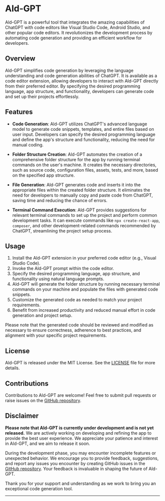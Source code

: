 # Ald-GPT

Ald-GPT is a powerful tool that integrates the amazing capabilities of ChatGPT with code editors like Visual Studio Code, Android Studio, and other popular code editors. It revolutionizes the development process by automating code generation and providing an efficient workflow for developers.

## Overview

Ald-GPT simplifies code generation by leveraging the language understanding and code generation abilities of ChatGPT. It is available as a code editor extension, allowing developers to interact with Ald-GPT directly from their preferred editor. By specifying the desired programming language, app structure, and functionality, developers can generate code and set up their projects effortlessly.

## Features

- **Code Generation**: Ald-GPT utilizes ChatGPT's advanced language model to generate code snippets, templates, and entire files based on user input. Developers can specify the desired programming language and define the app's structure and functionality, reducing the need for manual coding.

- **Folder Structure Creation**: Ald-GPT automates the creation of a comprehensive folder structure for the app by running terminal commands on the user's machine. It creates the necessary directories, such as source code, configuration files, assets, tests, and more, based on the specified app structure.

- **File Generation**: Ald-GPT generates code and inserts it into the appropriate files within the created folder structure. It eliminates the need for developers to manually copy and paste code from ChatGPT, saving time and reducing the chance of errors.

- **Terminal Command Execution**: Ald-GPT provides suggestions for relevant terminal commands to set up the project and perform common development tasks. It can execute commands like `npx create-react-app`, `composer`, and other development-related commands recommended by ChatGPT, streamlining the project setup process.

## Usage

1. Install the Ald-GPT extension in your preferred code editor (e.g., Visual Studio Code).
2. Invoke the Ald-GPT prompt within the code editor.
3. Specify the desired programming language, app structure, and functionality using natural language prompts.
4. Ald-GPT will generate the folder structure by running necessary terminal commands on your machine and populate the files with generated code snippets.
5. Customize the generated code as needed to match your project requirements.
6. Benefit from increased productivity and reduced manual effort in code generation and project setup.

Please note that the generated code should be reviewed and modified as necessary to ensure correctness, adherence to best practices, and alignment with your specific project requirements.

## License

Ald-GPT is released under the MIT License. See the [LICENSE](link-to-license-file) file for more details.


## Contributions

Contributions to Ald-GPT are welcome! Feel free to submit pull requests or raise issues on the [GitHub repository](https://github.com/Alidante254/Ald-GPT).

## Disclaimer

**Please note that Ald-GPT is currently under development and is not yet released.** We are actively working on developing and refining the app to provide the best user experience. We appreciate your patience and interest in Ald-GPT, and we aim to release it soon.

During the development phase, you may encounter incomplete features or unexpected behavior. We encourage you to provide feedback, suggestions, and report any issues you encounter by creating GitHub issues in the [GitHub repository](https://github.com/Alidante254/Ald-GPT). Your feedback is invaluable in shaping the future of Ald-GPT.

Thank you for your support and understanding as we work to bring you an exceptional code generation tool.

---


